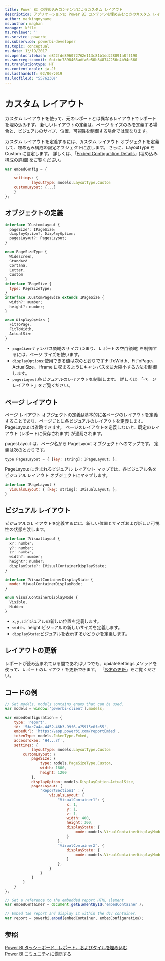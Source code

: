 ```yaml
---
title: Power BI の埋め込みコンテンツによるカスタム レイアウト
description: アプリケーションに Power BI コンテンツを埋め込むときのカスタム レイアウトについて説明します。
author: markingmyname
ms.author: maghan
manager: kfile
ms.reviewer: ''
ms.service: powerbi
ms.subservice: powerbi-developer
ms.topic: conceptual
ms.date: 12/19/2017
ms.openlocfilehash: e812fde896072762e113c81b1dd728091a8ff190
ms.sourcegitcommit: 0abcbc7898463adfa6e50b348747256c4b94e360
ms.translationtype: HT
ms.contentlocale: ja-JP
ms.lasthandoff: 02/06/2019
ms.locfileid: "55762308"
---
```

# <a name="custom-layouts"></a>カスタム レイアウト

カスタム レイアウトを使って、元のレポートとは異なるレイアウトでレポートを埋め込みます。 新しいレイアウトの定義は、ページ サイズのみを定義する場合と、ビジュアルのサイズ、位置、可視性を制御する場合では異なります。

カスタム レイアウトを定義するには、カスタム レイアウト オブジェクトを定義して、埋め込み構成の設定オブジェクトに渡します。 さらに、LayoutType を Custom に設定します。 詳しくは、「[Embed Configuration Details](https://github.com/Microsoft/PowerBI-JavaScript/wiki/Embed-Configuration-Details)」(埋め込み構成の詳細) をご覧ください。

```javascript
var embedConfig = {
    ...
    settings: {
            layoutType: models.LayoutType.Custom
    customLayout: {...}
    }
};
```

## <a name="object-definition"></a>オブジェクトの定義

```javascript
interface ICustomLayout {
  pageSize?: IPageSize;
  displayOption?: DisplayOption;
  pagesLayout?: PagesLayout;
}

enum PageSizeType {
  Widescreen,
  Standard,
  Cortana,
  Letter,
  Custom
}
interface IPageSize {
  type: PageSizeType;
}
interface ICustomPageSize extends IPageSize {
  width?: number;
  height?: number;
}

enum DisplayOption {
  FitToPage,
  FitToWidth,
  ActualSize
}
```

- `pageSize`:キャンバス領域のサイズ (つまり、レポートの空白領域) を制御するには、ページ サイズを使います。
- `displayOptions`:使用できる値は次のとおりです:FitToWidth、FitToPage、ActualSize。 iframe に収まるようにキャンバスを拡大縮小する方法を制御します。
- `pagesLayout`:各ビジュアルのレイアウトを制御します。 詳しくは、「ページ レイアウト」をご覧ください。

## <a name="pages-layout"></a>ページ レイアウト

ページ レイアウト オブジェクトの定義は基本的に各ページのレイアウトを定義することであり、ページごとに各ビジュアルのレイアウトを定義します。
PageLayout は省略できます。 ページのレイアウトを定義しないと、既定のレイアウト (レポートに保存されます) が適用されます。

pagesLayout は、ページ名から PageLayout オブジェクトへのマップです。 定義は次のとおりです。

```javascript
type PagesLayout = { [key: string]: IPageLayout; };
```

PageLayout に含まれるビジュアル レイアウト マップでは、各ビジュアル名をビジュアル レイアウト オブジェクトにマップします。

```javascript
interface IPageLayout {
  visualsLayout: { [key: string]: IVisualLayout; };
}
```

## <a name="visual-layout"></a>ビジュアル レイアウト

ビジュアルのレイアウトを定義するには、新しい位置とサイズおよび新しい可視性の状態を渡します。

```javascript
interface IVisualLayout {
  x?: number;
  y?: number;
  z?: number;
  width?: number;
  height?: number;
  displayState?: IVisualContainerDisplayState;
}

interface IVisualContainerDisplayState {
  mode: VisualContainerDisplayMode;
}

enum VisualContainerDisplayMode {
  Visible,
  Hidden
}
```

- `x,y,z`:ビジュアルの新しい位置を定義します。
- `width`、height:ビジュアルの新しいサイズを定義します。
- `displayState`:ビジュアルを表示するかどうかを定義します。

## <a name="update-layout"></a>レイアウトの更新

レポートが読み込まれている間であればいつでも、updateSettings メソッドを使って、レポートのレイアウトを更新できます。 「[設定の更新](https://github.com/Microsoft/PowerBI-JavaScript/wiki/Update-Settings)」をご覧ください。

## <a name="code-example"></a>コードの例

```javascript
// Get models. models contains enums that can be used.
var models = window['powerbi-client'].models;

var embedConfiguration = {
    type: 'report',
    id: '5dac7a4a-4452-46b3-99f6-a25915e0fe55',
    embedUrl: 'https://app.powerbi.com/reportEmbed',
    tokenType: models.TokenType.Embed,
    accessToken: 'H4...rf',
    settings: {
            layoutType: models.LayoutType.Custom
        customLayout: {
            pageSize: {
                type: models.PageSizeType.Custom,
                width: 1600,
                height: 1200
            },
            displayOption: models.DisplayOption.ActualSize,
            pagesLayout: {
                "ReportSection1" : {
                    visualsLayout: {
                        "VisualContainer1": {
                            x: 1,
                            y: 1,
                            z: 1,
                            width: 400,
                            height: 300,
                            displayState: {
                                mode: models.VisualContainerDisplayMode.Visible
                            }
                        },
                        "VisualContainer2": {
                            displayState: {
                                mode: models.VisualContainerDisplayMode.Hidden
                            }
                        },
                    }
                }
            }
        }
    }
};

// Get a reference to the embedded report HTML element
var embedContainer = document.getElementById('embedContainer');

// Embed the report and display it within the div container.
var report = powerbi.embed(embedContainer, embedConfiguration);
```

## <a name="see-also"></a>参照

[Power BI ダッシュボード、レポート、およびタイルを埋め込む](embedding-content.md)   
[Power BI コミュニティに質問する](https://community.powerbi.com/)